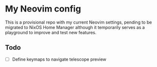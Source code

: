 # My Neovim config

This is a provisional repo with my current Neovim settings, pending to be migrated to NixOS Home Manager although it temporarily serves as a playground to improve and test new features.

## Todo
- [ ] Define keymaps to navigate telescope preview
